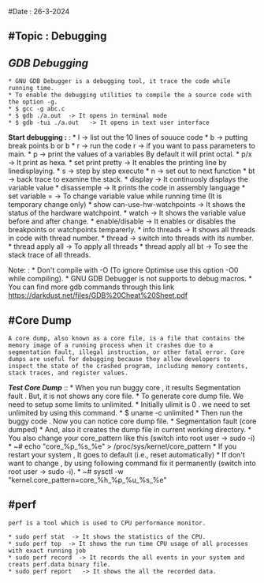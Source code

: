 #Date : 26-3-2024

#Topic : Debugging
---

***GDB Debugging***
---
	* GNU GDB Debugger is a debugging tool, it trace the code while running time.
	* To enable the debugging utilities to compile the a source code with the option -g.
	* $ gcc -g abc.c
	* $ gdb ./a.out  -> It opens in terminal mode
	* $ gdb -tui ./a.out   -> It opens in text user interface
**Start debugging :** :
	* l -> list out the 10 lines of souuce code
	* b -> putting break points
		b <line number>    or     b  <function name>
	* r -> run the code
		r <parameters>  -> if you want to pass parameters to main.
	* p -> print the values of a variables
		By default it will print octal. 
	 	* p/x <variable>  -> It print as hexa.
		* set print pretty -> It enables the printing line by linedisplaying. 
	* s -> step by step execute
	* n -> set out to next function
	* bt -> back trace to examine the stack.
	* display -> It continuosly displays the variable value
	* disassemple -> It prints the code in assembly language
	* set variable <variable name> = <value>   -> To change variable value while running time (It is temporary change only)
	* show can-use-hw-watchpoints -> It shows the status of the hardware watchpoint.
	* watch <variable> -> It shows the variable value before and after change.
	* enable/disable <breakpoint> -> It enables or disables the breakpoints or watchpoints temparerly.
	* info threads  -> It shows all threads in code with thread number.
	* thread <num>  -> switch into threads with its number.
	* thread apply all <cmd> -> To apply all threads
		* thread apply all bt -> To see the stack trace of all threads.   

Note: :  * Don't compile with -O (To ignore Optimise use this option -O0 while compiling).
	 * GNU GDB Debugger is not supports to debug macros. 
	 * You can find more gdb commands through this link https://darkdust.net/files/GDB%20Cheat%20Sheet.pdf
 
#Core Dump
---
 	A core dump, also known as a core file, is a file that contains the memory image of a running process when it crashes due to a segmentation fault, illegal instruction, or other fatal error. Core dumps are useful for debugging because they allow developers to inspect the state of the crashed program, including memory contents, stack traces, and register values.

***Test Core Dump*** ::
	* When you run buggy core , it results Segmentation fault . But, it is not shows any core file.
	* To generate core dump file. We need to setup some limits to unlimited.
	* Initially ulimit is 0 . we need to set unlimited by using this command.
		* $ uname -c unlimited
	* Then run the buggy code . Now you can notice core dump file.
		* Segmentation fault (core dumped)
	* And, also it creates the dump file in current working directory.
	* You also change your core_pattern like this (switch into root user  -> sudo -i) 
		* ~# echo "core_%p_%s_%e" > /proc/sys/kernel/core_pattern
	* If you restart your system , It goes to default (i.e., reset automatically)
	* If don't want to change , by using following command fix it permanently (switch into root user  -> sudo -i).
		* ~# sysctl -w "kernel.core_pattern=core_%h_%p_%u_%s_%e"

#perf
---
	perf is a tool which is used to CPU performance monitor.

	* sudo perf stat  -> It shows the statistics of the CPU.
	* sudo perf top  -> It shows the run time CPU usage of all processes with exact running job
	* sudo perf record  -> It records the all events in your system and creats perf.data binary file.
	* sudo perf report   -> It shows the all the recorded data.
	
	
